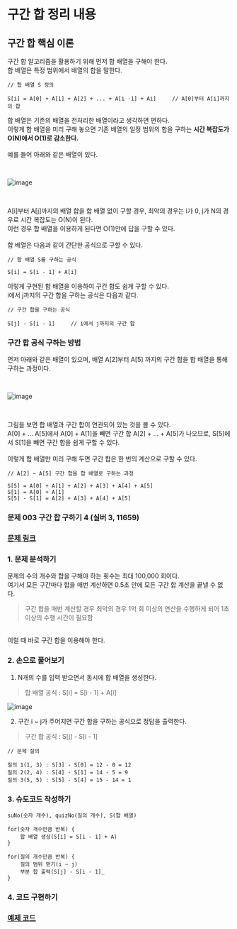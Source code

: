 # 구간 합 정리 내용

## 구간 합 핵심 이론
구간 합 알고리즘을 활용하기 위해 먼저 합 배열을 구해야 한다.
<br>
합 배열은 특정 범위에서 배열의 합을 말한다.

```
// 합 배열 S 정의

S[i] = A[0] + A[1] + A[2] + ... + A[i -1] + Ai]     // A[0]부터 A[i]까지의 합
```

합 배열은 기존의 배열을 전처리한 배열이라고 생각하면 편하다.
<br>
이렇게 합 배열을 미리 구해 놓으면 기존 배열의 일정 범위의 합을 구하는 <b>시간 복잡도가 O(N)에서 O(1)로 감소한다.</b>
<br>
<br>
예를 들어 아래와 같은 배열이 있다.

<br>

![image](https://user-images.githubusercontent.com/87363461/229328343-daf04fcd-b131-451e-b545-bf0dfafde7ae.png)

<br>

A[i]부터 A[j]까지의 배열 합을 합 배열 없이 구할 경우, 최악의 경우는 i가 0, j가 N의 경우로 시간 복잡도는 O(N)이 된다.
<br>
이런 경우 합 배열을 이용하게 된다면 O(1)안에 답을 구할 수 있다.
<br>
<br>
합 배열은 다음과 같이 간단한 공식으로 구할 수 있다.

```
// 합 배열 S를 구하는 공식

S[i] = S[i - 1] + A[i]
```

이렇게 구현된 합 배열을 이용하여 구간 합도 쉽게 구할 수 있다.
<br>
i에서 j까지의 구간 합을 구하는 공식은 다음과 같다.

```
// 구간 합을 구하는 공식

S[j] - S[i - 1]     // i에서 j까지의 구간 합
```

### 구간 합 공식 구하는 방법
먼저 아래와 같은 배열이 있으며, 배열 A[2]부터 A[5] 까지의 구간 합을 합 배열을 통해 구하는 과정이다.

<br>

![image](https://user-images.githubusercontent.com/87363461/229328430-564597de-c3c4-41fc-85ee-5a79e3388f0e.png)

<br>

그림을 보면 합 배열과 구간 합이 연관되어 있는 것을 볼 수 있다.
<br>
A[0] + ... A[5]에서 A[0] + A[1]을 빼면 구간 합 A[2] + ... + A[5]가 나오므로, S[5]에서 S[1]을 빼면 구간 합을 쉽게 구할 수 있다.
<br>
<br>
이렇게 합 배열만 미리 구해 두면 구간 합은 한 번의 계산으로 구할 수 있다.

```
// A[2] ~ A[5] 구간 합을 합 배열로 구하는 과정

S[5] = A[0] + A[1] + A[2] + A[3] + A[4] + A[5]
S[1] = A[0] + A[1]
S[5] - S[1] = A[2] + A[3] + A[4] + A[5]
```

### 문제 003 구간 합 구하기 4 (실버 3, 11659)

### [문제 링크](https://www.acmicpc.net/problem/11659)

### 1. 문제 분석하기
문제의 수의 개수와 합을 구해야 하는 횟수는 최대 100,000 회이다.
<br>
여기서 모든 구간마다 합을 매번 계산하면 0.5초 안에 모든 구간 합 계산을 끝낼 수 없다.
> 구간 합을 매번 계산할 경우 최악의 경우 1억 회 이상의 연산을 수행하게 되어 1초 이상의 수행 시간이 필요함

<br>
이럴 때 바로 구간 합을 이용해야 한다.

### 2. 손으로 풀어보기

1. N개의 수를 입력 받으면서 동시에 합 배열을 생성한다.
> 합 배열 공식 : S[i] = S[i - 1] + A[i]

![image](https://user-images.githubusercontent.com/87363461/229328858-d6d31d74-9b97-4819-92ef-bdfb75c2b6c5.png)

2. 구간 i ~ j가 주어지면 구간 합을 구하는 공식으로 정답을 출력한다.
> 구간 합 공식 : S[j] - S[i - 1]

```
// 문제 질의

질의 1(1, 3) : S[3] - S[0] = 12 - 0 = 12
질의 2(2, 4) : S[4] - S[1] = 14 - 5 = 9
질의 3(5, 5) : S[5] - S[4] = 15 - 14 = 1
```

### 3. 슈도코드 작성하기

```
suNo(숫자 개수), quizNo(질의 개수), S(합 배열)

for(숫자 개수만큼 반복) { 
    합 배열 생성(S[i] = S[i - 1] + A)
}

for(질의 개수만큼 반복) {
    질의 범위 받기(i ~ j)
    부분 합 출력(S[j] - S[i - 1]_
}
```

### 4. 코드 구현하기

### [예제 코드](https://github.com/JeHeeYu/Book-Reviews/blob/main/Algorithm/Do%20it!%20%EC%95%8C%EA%B3%A0%EB%A6%AC%EC%A6%98%20%EC%BD%94%EB%94%A9%20%ED%85%8C%EC%8A%A4%ED%8A%B8%20C%2B%2B%20%ED%8E%B8/Chapter%202.%20%EC%9E%90%EB%A3%8C%EA%B5%AC%EC%A1%B0/%EA%B5%AC%EA%B0%84%20%ED%95%A9/11659.cpp)
